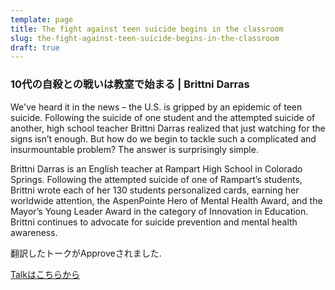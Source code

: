 ```yaml
---
template: page
title: The fight against teen suicide begins in the classroom
slug: the-fight-against-teen-suicide-begins-in-the-classroom
draft: true
---
```

### 10代の自殺との戦いは教室で始まる | Brittni Darras

We've heard it in the news  – the U.S. is gripped by an epidemic of teen suicide. Following the suicide of one student and the attempted suicide of another, high school teacher Brittni Darras realized that just watching for the signs isn’t enough. But how do we begin to tackle such a complicated and insurmountable problem? The answer is surprisingly simple.

Brittni Darras is an English teacher at Rampart High School in Colorado Springs. Following the attempted suicide of one of Rampart’s students, Brittni wrote each of her 130 students personalized cards, earning her worldwide attention, the AspenPointe Hero of Mental Health Award, and the Mayor’s Young Leader Award in the category of Innovation in Education.  Brittni continues to advocate for suicide prevention and mental health awareness.

翻訳したトークがApproveされました. 

[Talkはこちらから](https://www.youtube.com/watch?v=ofjRnIpXBF0&language=ja)
